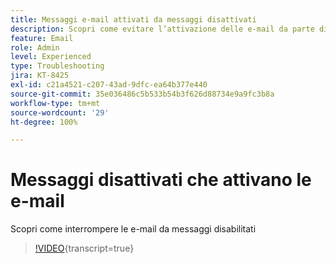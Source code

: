 ```yaml
---
title: Messaggi e-mail attivati da messaggi disattivati
description: Scopri come evitare l’attivazione delle e-mail da parte di messaggi disabilitati
feature: Email
role: Admin
level: Experienced
type: Troubleshooting
jira: KT-8425
exl-id: c21a4521-c207-43ad-9dfc-ea64b377e440
source-git-commit: 35e036486c5b533b54b3f626d88734e9a9fc3b8a
workflow-type: tm+mt
source-wordcount: '29'
ht-degree: 100%

---
```


# Messaggi disattivati che attivano le e-mail

Scopri come interrompere le e-mail da messaggi disabilitati
>[!VIDEO](https://video.tv.adobe.com/v/3437119?quality=12&learn=on&captions=ita){transcript=true}
